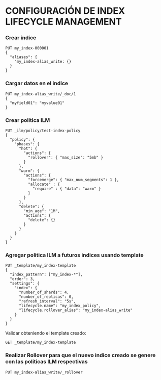 # CONFIGURACIÓN DE INDEX LIFECYCLE MANAGEMENT


### Crear indice
```
PUT my_index-000001
{
  "aliases": {
    "my_index-alias_write: {}
  }
}
```

### Cargar datos en el indice
```
PUT my_index-alias_write/_doc/1
{
  "myfield01": "myvalue01"
}
```

### Crear politica ILM 
```
PUT _ilm/policy/test-index-policy
{
  "policy": {
    "phases": {
      "hot": {
        "actions": {
          "rollover": { "max_size": "5mb" }
        }
      },
      "warm": {
        "actions": {
          "forcemerge": { "max_num_segments": 1 },
          "allocate" : {
            "require" : { "data": "warm" }
          }
        }
      },
      "delete": {
        "min_age": "1M",
        "actions": {
          "delete": {}
        }
      }
    }
  }
}
```

### Agregar politica ILM a futuros indices usando template
```
PUT _template/my_index-template
{
  "index_pattern": ["my_index-*"],
  "order": 3,
  "settings": {
    "index": {
      "number_of_shards": 4,
      "number_of_replicas": 0,
      "refresh_interval": "5s",
      "lifecycle.name": "my_index_policy",
      "lifecycle.rollover_alias": "my_index-alias_write"
    }
  }
}
```
Validar obteniendo el template creado:
```
GET _template/my_index-template
```

### Realizar Rollover para que el nuevo indice creado se genere con las politicas ILM respectivas
```
PUT my_index-alias_write/_rollover
```
